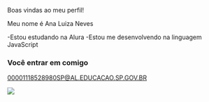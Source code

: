 Boas vindas ao meu perfil!

Meu nome é Ana Luiza Neves

-Estou estudando na Alura
-Estou me desenvolvendo na linguagem JavaScript

### Você entrar em comigo

00001118528980SP@AL.EDUCACAO.SP.GOV.BR


![](https://media1.tenor.com/m/6XR1XWn1rqYAAAAC/minion-so-cold.gif)

